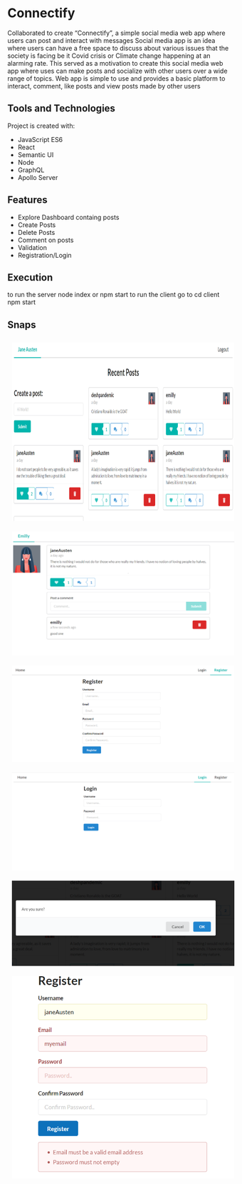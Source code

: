 # Connectify

Collaborated to create “Connectify”, a simple social media web app where users can post and interact with messages
Social media app is an idea where users can have a free space to discuss about various issues that the society is facing be it Covid 
crisis or Climate change happening at an alarming rate. This served as a motivation to create this social media web app where uses can make posts and socialize with other users over a wide range of topics. Web app is simple to use and provides a basic platform to interact, comment, like posts and view posts made by other users

## Tools and Technologies

Project is created with:
* JavaScript ES6
* React
* Semantic UI
* Node
* GraphQL
* Apollo Server

## Features

* Explore Dashboard containg posts
* Create Posts
* Delete Posts
* Comment on posts
* Validation
* Registration/Login

## Execution

to run the server
node index or npm start
to run the client 
go to cd client 
npm start

## Snaps
        
<img src="/ss/dashboard.PNG" width="500" height="400" title="Home Screen" hspace="10" vspace="10">  <img src="/ss/singlepost.PNG" width="500" title="Post Screen" hspace="10" vspace="10">  <img src="/ss/register.PNG" width="500" title="Registerr" hspace="10" vspace="10">  <img src="/ss/login.PNG" width="500" title="Login" hspace="10" vspace="10">
<img src="/ss/deletepopup.PNG" width="500" title="Login" hspace="10" vspace="10"> <img src="/ss/validation.PNG" width="500" title="Validation" hspace="10" vspace="10">



